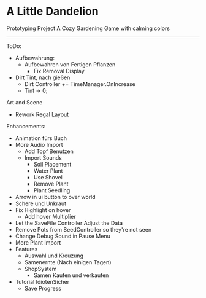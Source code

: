 # A Little Dandelion
Prototyping Project
A Cozy Gardening Game with calming colors

---
ToDo:
  - Aufbewahrung:
    - Aufbewahren von Fertigen Pflanzen
      - Fix Removal Display
  - Dirt Tint, nach gießen
    - Dirt Controller += TimeManager.OnIncrease
    - Tint -> 0;


    
Art and Scene
- Rework Regal Layout



Enhancements:
- Animation fürs Buch
- More Audio Import
    - Add Topf Benutzen
    - Import Sounds
        - Soil Placement
        - Water Plant
        - Use Shovel
        - Remove Plant
        - Plant Seedling
- Arrow in ui button to over world
- Schere und Unkraut
- Fix Highlight on hover
  - Add hover Multiplier
- Let the SaveFile Controller Adjust the Data
- Remove Pots from SeedController so they're not seen
- Change Debug Sound in Pause Menu
- More Plant Import
- Features
  - Auswahl und Kreuzung
  - Samenernte (Nach einigen Tagen)
  - ShopSystem
    - Samen Kaufen und verkaufen
- Tutorial IdiotenSicher
  - Save Progress